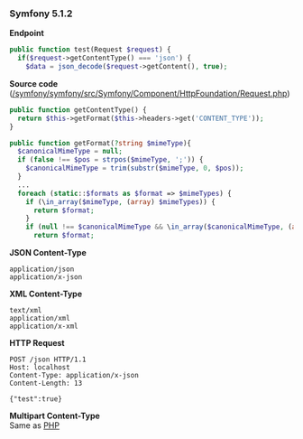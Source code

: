 ### Symfony 5.1.2

**Endpoint**
```php
public function test(Request $request) {
  if($request->getContentType() === 'json') {
    $data = json_decode($request->getContent(), true);
```

**Source code** ([/symfony/symfony/src/Symfony/Component/HttpFoundation/Request.php](https://github.com/symfony/symfony/blob/27d84dbe57ce65203b26232b87e6660fdba2f30e/src/Symfony/Component/HttpFoundation/Request.php#L1316-L1332))
```php
public function getContentType() {
  return $this->getFormat($this->headers->get('CONTENT_TYPE'));
}

public function getFormat(?string $mimeType){
  $canonicalMimeType = null;
  if (false !== $pos = strpos($mimeType, ';')) {
    $canonicalMimeType = trim(substr($mimeType, 0, $pos));
  }
  ...
  foreach (static::$formats as $format => $mimeTypes) {
    if (\in_array($mimeType, (array) $mimeTypes)) {
      return $format;
    }
    if (null !== $canonicalMimeType && \in_array($canonicalMimeType, (array) $mimeTypes)) {
      return $format;
```

**JSON Content-Type**
```
application/json
application/x-json
```

**XML Content-Type**
```
text/xml
application/xml
application/x-xml
```

**HTTP Request**  
```http
POST /json HTTP/1.1
Host: localhost
Content-Type: application/x-json
Content-Length: 13

{"test":true}
```

**Multipart Content-Type**  
Same as [PHP](/ct-tricks/PHP.md)